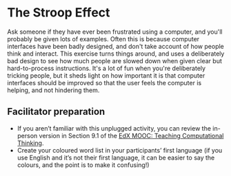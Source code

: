 # The Stroop Effect

Ask someone if they have ever been frustrated using a computer, and you'll probably be given lots of examples.
Often this is because computer interfaces have been badly designed, and don't take account of how people think and interact.
This exercise turns things around, and uses a deliberately bad design to see how much people are slowed down when given clear but hard-to-process instructions.
It's a lot of fun when you're deliberately tricking people, but it sheds light on how important it is that computer interfaces should be improved so that the user feels the computer is helping, and not hindering them.

## Facilitator preparation

- If you aren’t familiar with this unplugged activity, you can review the in-person version in Section 9.1 of the [EdX MOOC: Teaching Computational Thinking](https://www.edx.org/course/teaching-computational-thinking).
- Create your coloured word list in your participants’ first language (if you use English and it’s not their first language, it can be easier to say the colours, and the point is to make it confusing!)
